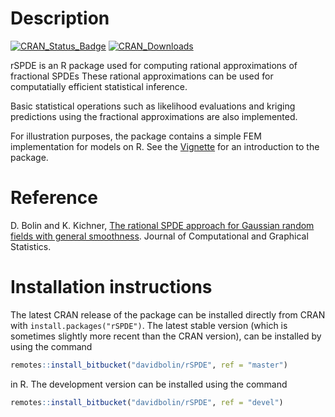 # Description #

[![CRAN_Status_Badge](http://www.r-pkg.org/badges/version-last-release/rSPDE)](https://cran.r-project.org/package=rSPDE)
[![CRAN_Downloads](https://cranlogs.r-pkg.org/badges/grand-total/rSPDE)](https://cranlogs.r-pkg.org/badges/grand-total/rSPDE)

rSPDE is an R package used for computing rational approximations of fractional SPDEs These rational approximations can be used for computatially efficient statistical inference.

Basic statistical operations such as likelihood evaluations and kriging predictions using the fractional approximations are also implemented.

For illustration purposes, the package contains a simple FEM implementation for models on R. See the 
[Vignette][ref2] for an introduction to the package. 

# Reference #
D. Bolin and K. Kichner, [The rational SPDE approach for Gaussian random fields with general smoothness][ref]. Journal of Computational and Graphical Statistics.

# Installation instructions #
The latest CRAN release of the package can be installed directly from CRAN with `install.packages("rSPDE")`.
The latest stable version (which is sometimes slightly more recent than the CRAN version), can be installed by using the command
```r
remotes::install_bitbucket("davidbolin/rSPDE", ref = "master")
```
in R. The development version can be installed using the command
```r
remotes::install_bitbucket("davidbolin/rSPDE", ref = "devel")
```



[ref]: https://www.tandfonline.com/doi/full/10.1080/10618600.2019.1665537  "The rational SPDE approach for Gaussian random fields with general smoothness"
[ref2]: https://cran.r-project.org/web/packages/rSPDE/vignettes/rspde.html "Vignette"